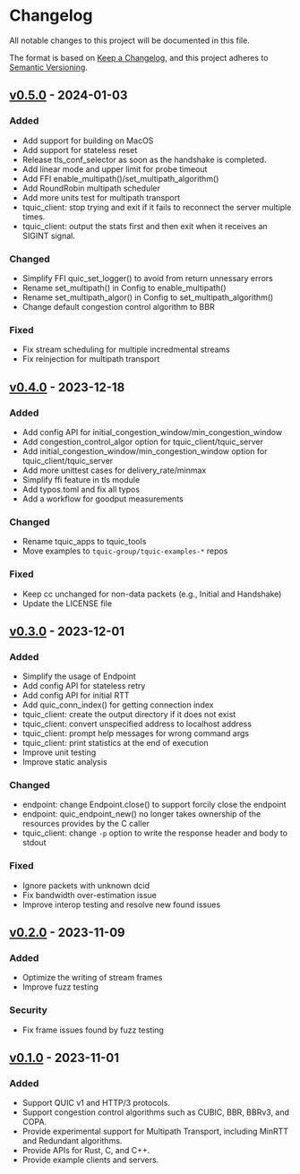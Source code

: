 <!--
This changelog should always be read on `master` branch. Its contents on other branches
does not necessarily reflect the changes.
-->

# Changelog

All notable changes to this project will be documented in this file.

The format is based on [Keep a Changelog](https://keepachangelog.com/en/1.0.0/),
and this project adheres to [Semantic Versioning](https://semver.org/spec/v2.0.0.html).


## [v0.5.0] - 2024-01-03

### Added
- Add support for building on MacOS
- Add support for stateless reset
- Release tls_conf_selector as soon as the handshake is completed.
- Add linear mode and upper limit for probe timeout
- Add FFI enable_multipath()/set_multipath_algorithm()
- Add RoundRobin multipath scheduler
- Add more units test for multipath transport
- tquic_client: stop trying and exit if it fails to reconnect the server multiple times.
- tquic_client: output the stats first and then exit when it receives an SIGINT signal.

### Changed
- Simplify FFI quic_set_logger() to avoid from return unnessary errors
- Rename set_multipath() in Config to enable_multipath()
- Rename set_multipath_algor() in Config to set_multipath_algorithm()
- Change default congestion control algorithm to BBR

### Fixed
- Fix stream scheduling for multiple incredmental streams
- Fix reinjection for multipath transport


## [v0.4.0] - 2023-12-18

### Added
- Add config API for initial_congestion_window/min_congestion_window
- Add congestion_control_algor option for tquic_client/tquic_server
- Add initial_congestion_window/min_congestion_window option for tquic_client/tquic_server
- Add more unittest cases for delivery_rate/minmax
- Simplify ffi feature in tls module
- Add typos.toml and fix all typos
- Add a workflow for goodput measurements

### Changed
- Rename tquic_apps to tquic_tools
- Move examples to `tquic-group/tquic-examples-*` repos

### Fixed
- Keep cc unchanged for non-data packets (e.g., Initial and Handshake)
- Update the LICENSE file


## [v0.3.0] - 2023-12-01

### Added
- Simplify the usage of Endpoint
- Add config API for stateless retry
- Add config API for initial RTT
- Add quic_conn_index() for getting connection index
- tquic_client: create the output directory if it does not exist
- tquic_client: convert unspecified address to localhost address
- tquic_client: prompt help messages for wrong command args
- tquic_client: print statistics at the end of execution
- Improve unit testing
- Improve static analysis

### Changed
- endpoint: change Endpoint.close() to support forcily close the endpoint
- endpoint: quic_endpoint_new() no longer takes ownership of the resources provides by the C caller
- tquic_client: change `-p` option to write the response header and body to stdout

### Fixed
- Ignore packets with unknown dcid
- Fix bandwidth over-estimation issue
- Improve interop testing and resolve new found issues


## [v0.2.0] - 2023-11-09

### Added
- Optimize the writing of stream frames
- Improve fuzz testing

### Security
- Fix frame issues found by fuzz testing


## [v0.1.0] - 2023-11-01

### Added

- Support QUIC v1 and HTTP/3 protocols.
- Support congestion control algorithms such as CUBIC, BBR, BBRv3, and COPA.
- Provide experimental support for Multipath Transport, including MinRTT and Redundant algorithms.
- Provide APIs for Rust, C, and C++.
- Provide example clients and servers.


[v0.5.0]: https://github.com/tencent/tquic/compare/v0.4.0...v0.5.0
[v0.4.0]: https://github.com/tencent/tquic/compare/v0.3.0...v0.4.0
[v0.3.0]: https://github.com/tencent/tquic/compare/v0.2.0...v0.3.0
[v0.2.0]: https://github.com/tencent/tquic/compare/v0.1.0...v0.2.0
[v0.1.0]: https://github.com/tencent/tquic/releases/tag/v0.1.0
